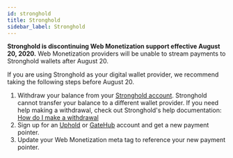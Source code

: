 ```yaml
---
id: stronghold
title: Stronghold
sidebar_label: Stronghold
---
```


**Stronghold is discontinuing Web Monetization support effective August 20, 2020.** Web Monetization providers will be unable to stream payments to Stronghold wallets after August 20.

If you are using Stronghold as your digital wallet provider, we recommend taking the following steps before August 20.

1. Withdraw your balance from your [Stronghold account](https://identity.stronghold.co/login). Stronghold cannot transfer your balance to a different wallet provider. If you need help making a withdrawal, check out Stronghold's help documentation: [How do I make a withdrawal](https://happiness.stronghold.co/hc/en-us/articles/360001516932-How-do-I-make-a-withdrawal-.)
2. Sign up for an [Uphold](https://uphold.com/en-us/) or [GateHub](https://gatehub.net/) account and get a new payment pointer.
3. Update your Web Monetization meta tag to reference your new payment pointer.
